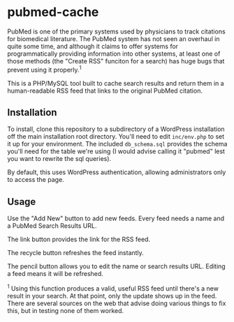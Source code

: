 # pubmed-cache

PubMed is one of the primary systems used by physicians to track citations for biomedical literature. The PubMed system has not seen an overhaul in quite some time, and although it claims to offer systems for programmatically providing information into other systems, at least one of those methods (the "Create RSS" funciton for a search) has huge bugs that prevent using it properly.<sup>1</sup>

This is a PHP/MySQL tool built to cache search results and return them in a human-readable RSS feed that links to the original PubMed citation.

## Installation

To install, clone this repository to a subdirectory of a WordPress installation off the main installation root directory. You'll need to edit `inc/env.php` to set it up for your environment. The included `db_schema.sql` provides the schema you'll need for the table we're using (I would advise calling it "pubmed" lest you want to rewrite the sql queries).

By default, this uses WordPress authentication, allowing administrators only to access the page.

## Usage

Use the "Add New" button to add new feeds. Every feed needs a name and a PubMed Search Results URL.

The link button provides the link for the RSS feed.

The recycle button refreshes the feed instantly.

The pencil button allows you to edit the name or search results URL. Editing a feed means it will be refreshed.

<sup>1</sup> Using this function produces a valid, useful RSS feed until there's a new result in your search. At that point, only the update shows up in the feed. There are several sources on the web that advise doing various things to fix this, but in testing none of them worked.
